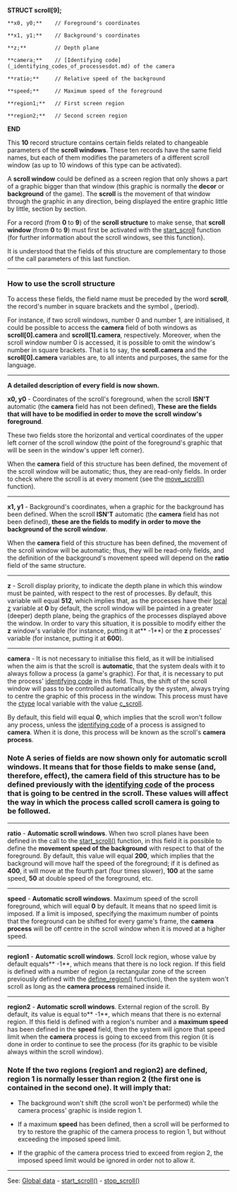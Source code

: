 **STRUCT scroll[9];**

    **x0, y0;**    // Foreground's coordinates

    **x1, y1;**    // Background's coordinates

    **z;**         // Depth plane

    **camera;**    // [Identifying code](_identifying_codes_of_processesdot.md) of the camera

    **ratio;**     // Relative speed of the background

    **speed;**     // Maximum speed of the foreground

    **region1;**   // First screen region

    **region2;**   // Second screen region

**END**


This **10** record structure contains certain fields related to changeable parameters of the **scroll windows**. These ten records have the same field names, but each of them modifies the parameters of a different scroll window
(as up to 10 windows of this type can be activated).

A **scroll window** could be defined as a screen region that only shows a part of a graphic bigger than that window (this graphic is normally the **decor** or **background** of the game). The **scroll** is the movement of that window through the graphic in any direction, being displayed the entire graphic little by little, section by section.

For a record (from **0** to **9**) of the **scroll structure** to make sense,
that **scroll window** (from **0** to **9**) must first be activated with the
[start_scroll](start_scroll().md) function (for further information about the scroll windows, see this function}.

It is understood that the fields of this structure are complementary to those of the call parameters of this last function.

---------------------------------------


### How to use the scroll structure

To access these fields, the field name must be preceded by the word **scroll**, the record's number in square brackets and the symbol [.](dot__minusgt.md) (period).

For instance, if two scroll windows, number 0 and number 1, are initialised, it could be possible to access the **camera** field of both windows as
**scroll[0].camera** and **scroll[1].camera**, respectively. Moreover, when the scroll window number 0 is accessed, it is possible to omit the window's number in square brackets. That is to say, the **scroll.camera** and the **scroll[0].camera** variables are, to all intents and purposes, the same for the language.

---------------------------------------


**A detailed description of every field is now shown.**

**x0, y0** - Coordinates of the scroll's foreground, when the scroll **ISN'T** automatic (the **camera** field has not been defined), **These are the fields that will have to be modified in order to move the scroll window's foreground**.

These two fields store the horizontal and vertical coordinates of the upper left corner of the scroll window (the point of the foreground's graphic that will be seen in the window's upper left corner).

When the **camera** field of this structure has been defined, the movement of the scroll window will be automatic; thus, they are read-only fields. In order to check where the scroll is at every moment (see the [move_scroll()](move_scroll().md) function).

---------------------------------------


**x1, y1** - Background's coordinates, when a graphic for the background has been defined. When the scroll **ISN'T** automatic (the **camera** field has not been defined), **these are the fields to modify in order to move the background of the scroll window**.

When the **camera** field of this structure has been defined, the movement of the
scroll window will be automatic; thus, they will be read-only fields, and the definition of the background's movement speed will depend on the **ratio** field of the same structure.

---------------------------------------


**z** - Scroll display priority, to indicate the depth plane in which this window must be painted, with respect to the rest of processes. By default, this variable will equal **512**, which implies that, as the processes have their [local z](local_z.md) variable at **0** by default, the scroll window will be painted in a greater (deeper) depth plane, being the graphics of the processes displayed above the window. In order to vary this situation, it is possible to modify either the **z** window's variable (for instance, putting it at** -1**) or the **z** processes' variable (for instance, putting it at **600**).

---------------------------------------


**camera** - It is not necessary to initialise this field, as it will be initialised when the aim is that the scroll is **automatic**, that the system deals with it to always follow a process (a game's graphic). For that, it is necessary to put
the process' [identifying code](_identifying_codes_of_processesdot.md) in this field. Thus, the shift of the scroll window will pass to be controlled automatically by the system, always trying to centre the graphic of this process in the window. This process must have the [ctype](local_ctype.md) local variable with the value [c_scroll](c_scroll.md).

By default, this field will equal **0**, which implies that the scroll won't follow any process, unless the 
[identifying code](_identifying_codes_of_processesdot.md) of a process is assigned to **camera**. When it is done, this process will be known 
as the scroll's **camera process**.

### Note A series of fields are now shown **only for automatic scroll windows**. It means that for those fields to make sense (and, therefore, effect), the **camera** field of this structure has to be defined previously with the [identifying code](_identifying_codes_of_processesdot.md) of the process that is going to be centred in the scroll. These values will affect the way in which the process called **scroll camera** is going to be followed.

---------------------------------------


**ratio** - **Automatic scroll windows**. When two scroll planes have been defined in the call to the [start_scroll()](start_scroll().md) function, in this field it is possible to define the **movement speed of the background** with respect to that of the foreground. By default, this value will equal **200**, which implies that the background will move half the speed of the foreground; if it is defined as **400**, it will move at the fourth part (four times slower), **100** at the same speed, **50** at double speed of the foreground, etc.

---------------------------------------


**speed** - **Automatic scroll windows**. Maximum speed of the scroll foreground, which will equal **0** by default. It means that no speed limit is imposed. If a limit is imposed, specifying the maximum number of points that the foreground can be shifted for every game's frame, the **camera process** will be off centre in the scroll window when it is moved at a higher speed.

---------------------------------------


**region1** - **Automatic scroll windows**. Scroll lock region, whose value by default equals** -1**, which means that there is no lock region.
If this field is defined with a number of region (a rectangular zone of the screen previously defined with the [define_region()](define_region().md) function), then the system won't scroll as long as the **camera process** remained inside it.

---------------------------------------


**region2** - **Automatic scroll windows**. External region of the scroll. By default, its value is equal to** -1**, which means that there is no external region.
If this field is defined with a region's number and a **maximum speed** has been defined in the **speed** field, then the system will ignore that speed limit when the **camera** process is going to exceed from this region (it is done in order to continue to see the process (for its graphic to be visible always within the scroll window).

### Note If the two regions (**region1** and **region2**) are defined, region 1 is normally lesser than region 2 (the first one is contained in the second one). It will imply that:

- The background won't shift (the scroll won't be performed) while the camera process' graphic is inside region 1.

- If a maximum **speed** has been defined, then a scroll will be performed
to try to restore the graphic of the camera process to region 1, but without exceeding the imposed speed limit.

- If the graphic of the camera process tried to exceed from region 2, the imposed speed limit would be ignored in order not to allow it.

---------------------------------------
See: [Global data](predefined_global_data.md) - [start_scroll()](start_scroll().md) - [stop_scroll()](stop_scroll().md)


